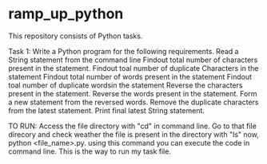 # ramp_up_python
This repository consists of Python tasks. 

Task 1: Write a Python program for the following requirements.
Read a String statement from the command line
Findout total number of characters present in the statement.
Findout toal number of duplicate Characters in the statement
Findout total number of words present in the statement
Findout toal number of duplicate wordsin the statement
Reverse the characters present in the statement.
Reverse the words present in the statement.
Form a new statement from the reversed words.
Remove the duplicate characters from the latest statement.
Print final latest String statement.

TO RUN:
Access the file directory with "cd" in command line.
Go to that file direcory and check weather the file is present in the directory with "ls"
now, python <file_name>.py. using this command you can execute the code in command line.
This is the way to run my task file.
